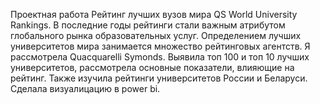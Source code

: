 Проектная работа
Pейтинг лучших вузов мира QS World University Rankings.
В последние годы рейтинги стали важным атрибутом глобального рынка образовательных услуг. Определением лучших университетов мира занимается множество рейтинговых агентств. Я рассмотрела Quacquarelli Symonds. Выявила топ 100 и топ 10 лучших университетов, рассмотрела основные показатели, влияющие на рейтинг. Также изучила рейтинги университетов России и Беларуси. Сделала визуалицацию в power bi.
